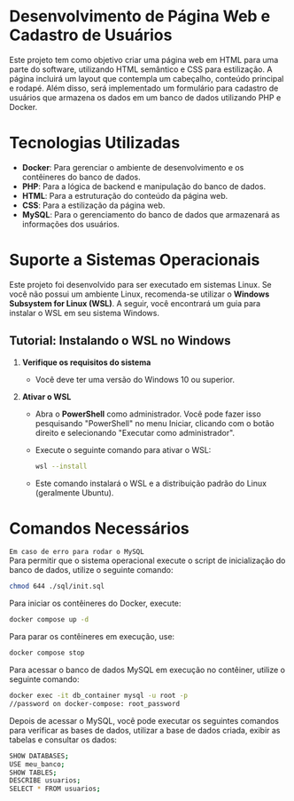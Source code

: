# Desenvolvimento de Página Web e Cadastro de Usuários

Este projeto tem como objetivo criar uma página web em HTML para uma parte do software, utilizando HTML semântico e CSS para estilização. A página incluirá um layout que contempla um cabeçalho, conteúdo principal e rodapé. Além disso, será implementado um formulário para cadastro de usuários que armazena os dados em um banco de dados utilizando PHP e Docker.

# Tecnologias Utilizadas

- **Docker**: Para gerenciar o ambiente de desenvolvimento e os contêineres do banco de dados.
- **PHP**: Para a lógica de backend e manipulação do banco de dados.
- **HTML**: Para a estruturação do conteúdo da página web.
- **CSS**: Para a estilização da página web.
- **MySQL**: Para o gerenciamento do banco de dados que armazenará as informações dos usuários.

# Suporte a Sistemas Operacionais

Este projeto foi desenvolvido para ser executado em sistemas Linux. Se você não possui um ambiente Linux, recomenda-se utilizar o **Windows Subsystem for Linux (WSL)**. A seguir, você encontrará um guia para instalar o WSL em seu sistema Windows.

## Tutorial: Instalando o WSL no Windows

1. **Verifique os requisitos do sistema**
    - Você deve ter uma versão do Windows 10 ou superior.

2. **Ativar o WSL**
    - Abra o **PowerShell** como administrador. Você pode fazer isso pesquisando "PowerShell" no menu Iniciar, clicando com o botão direito e selecionando "Executar como administrador".
    - Execute o seguinte comando para ativar o WSL:

        ```bash
        wsl --install
        ```

    - Este comando instalará o WSL e a distribuição padrão do Linux (geralmente Ubuntu).

# Comandos Necessários

`Em caso de erro para rodar o MySQL`<br>
Para permitir que o sistema operacional execute o script de inicialização do banco de dados, utilize o seguinte comando:

```bash
chmod 644 ./sql/init.sql
```

Para iniciar os contêineres do Docker, execute:
```bash
docker compose up -d
```

Para parar os contêineres em execução, use:
```bash
docker compose stop
```

Para acessar o banco de dados MySQL em execução no contêiner, utilize o seguinte comando:
```bash
docker exec -it db_container mysql -u root -p
//password on docker-compose: root_password
```

Depois de acessar o MySQL, você pode executar os seguintes comandos para verificar as bases de dados, utilizar a base de dados criada, exibir as tabelas e consultar os dados:

```bash
SHOW DATABASES;
USE meu_banco;
SHOW TABLES;
DESCRIBE usuarios;
SELECT * FROM usuarios;
```


